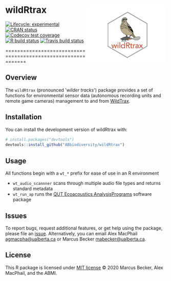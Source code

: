 
# wildRtrax <img src="man/figures/hex-logo-pipit.png" align="right" />

<!-- badges: start -->

[![Lifecycle:
experimental](https://img.shields.io/badge/lifecycle-experimental-orange.svg)](https://www.tidyverse.org/lifecycle/#experimental)
[![CRAN
status](https://www.r-pkg.org/badges/version/wildRtrax)](https://CRAN.R-project.org/package=wildRtrax)
[![Codecov test
coverage](https://codecov.io/gh/ABbiodiversity/wildRtrax/branch/master/graph/badge.svg)](https://codecov.io/gh/ABbiodiversity/wildRtrax?branch=master)
[![R build
status](https://github.com/ABbiodiversity/wildRtrax/workflows/R-CMD-check/badge.svg)](https://github.com/ABbiodiversity/wildRtrax/actions)
[![Travis build
status](https://travis-ci.com/ABbiodiversity/wildRtrax.svg?branch=master)](https://travis-ci.com/ABbiodiversity/wildRtrax)
<!-- badges: end -->

=============================================================

## Overview

The ``wildRtrax`` (pronounced '*wilder tracks*') package provides a set of functions for
environmental sensor data (autonomous recording units and remote game cameras) management to and from [WildTrax](https://www.wildtrax.ca/home.html).

## Installation

You can install the development version of wildRtrax with:

``` r
# install.packages("devtools")
devtools::install_github("ABbiodiversity/wildRtrax")
```

## Usage

All functions begin with a `wt_*` prefix for ease of use in an R environment

* `wt_audio_scannner` scans through multiple audio file types and returns standard metadata
* `wt_run_ap` runs the [QUT Ecoacoustics AnalysisPrograms](https://github.com/QutEcoacoustics/audio-analysis) software package 

## Issues

To report bugs, request additional features, or get help using the
package, please file an
[issue](https://github.com/ABbiodiversity/wildRtrax/issues).
Alternatively, you can email Alex MacPhail <agmacpha@ualberta.ca> or
Marcus Becker <mabecker@ualberta.ca>.

## License

This R package is licensed under [MIT
license](https://github.com/ABbiodiversity/wildRtrax/blob/master/LICENSE)
© 2020 Marcus Becker, Alex MacPhail, and the ABMI.
